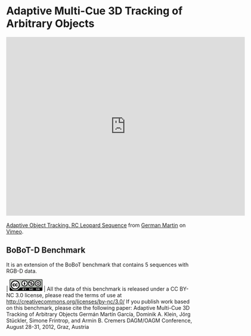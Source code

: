 # Adaptive Multi-Cue 3D Tracking of Arbitrary Objects


<iframe src="https://player.vimeo.com/video/33781357" width="640" height="480" frameborder="0" webkitallowfullscreen mozallowfullscreen allowfullscreen> </iframe>
<p><a href="https://vimeo.com/33781357">Adaptive Object Tracking. RC Leopard Sequence</a> from <a href="https://vimeo.com/germanmg">German Martin</a> on <a href="https://vimeo.com">Vimeo</a>.</p>


## BoBoT-D Benchmark

It is an extension of the BoBoT benchmark that contains 5 sequences with RGB-D data. 


| ![License](license.png "License") | All the data of this benchmark is released under a CC BY-NC 3.0 license, please read the terms of use at http://creativecommons.org/licenses/by-nc/3.0/
If you publish work based on this benchmark, please cite the following paper:
Adaptive Multi-Cue 3D Tracking of Arbitrary Objects
Germán Martín García, Dominik A. Klein, Jörg Stückler, Simone Frintrop, and Armin B. Cremers 
DAGM/OAGM Conference, August 28-31, 2012, Graz, Austria 
